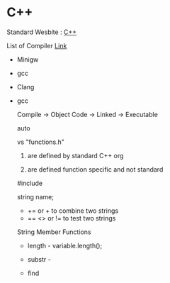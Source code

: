 # C++

Standard Wesbite  : [C++](https://isocpp.org/)

List of Compiler [Link](https://isocpp.org/get-started)

- Minigw

- gcc

- Clang

- gcc

  Compile -> Object Code -> Linked -> Executable

  auto

  <iostream> vs "functions.h"

  1. are defined by standard C++ org

  2. are defined function specific and not standard

  

  
  #include <string>
  
  string name;
  
  -  += or + to combine two strings  
  - == <> or != to test two strings
  
   String Member Functions 
  
  - length - variable.length();
  
  - substr - 
  
  - find
  
    
  
  